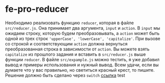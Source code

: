 # fe-pro-reducer

Необходимо реализовать функцию ```reducer```, которая в файле ```src/reducer.js```.
Она принимает два аргумента, ```input``` и ```action```. В ```input``` мы ожидаем строку, которую будем преобразовывать, а ```action``` может быть одной из трех строк ```'upperCase', 'lowerCase', 'capitalize'```. При вызове со строкой и соответствующим ```action``` должна вернуться преобразованная строка в зависимости от ```action```. Вы можете взять ```capitalize``` из прошлого задания и вставить в ```src/reducer.js``` выше функции ```reducer```. В файле ```src/expample.js``` можно тестить, я уже добавил вывод и примеры использования и нужный вывод. Всем удачи, если вы думаете что у вас правильно, но светиться красный крест, то пишите. Решение должно быть сделано через ```switch``` [ссылка](https://learn.javascript.ru/switch)
test 
